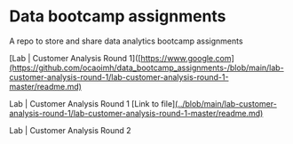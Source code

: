 # Data bootcamp assignments
A repo to store and share data analytics bootcamp assignments

[Lab | Customer Analysis Round 1]([https://www.google.com](https://github.com/ocaoimh/data_bootcamp_assignments-/blob/main/lab-customer-analysis-round-1/lab-customer-analysis-round-1-master/readme.md)


Lab | Customer Analysis Round 1 [Link to file][(../blob/main/lab-customer-analysis-round-1/lab-customer-analysis-round-1-master/readme.md)](https://github.com/ocaoimh/data_bootcamp_assignments-/blob/main/lab-customer-analysis-round-1/lab-customer-analysis-round-1-master/readme.md)

Lab | Customer Analysis Round 2
